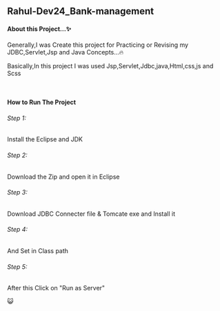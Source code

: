 <h2>Rahul-Dev24_Bank-management</h2>

<h4>About this Project...✨</h4>
<p>Generally,I was Create this project for Practicing or Revising my JDBC,Servlet,Jsp and Java Concepts...🔥</p>
<p>Basically,In this project I was used Jsp,Servlet,Jdbc,java,Html,css,js and Scss</p><br>
<h4>How to Run The Project</h4>
<h6>Step 1:</h6><p>Install the Eclipse and JDK</p>
<h6>Step 2:</h6><p>Download the Zip and open it in Eclipse</p>
<h6>Step 3:</h6><p>Download JDBC Connecter file & Tomcate exe and Install it</p>
<h6>Step 4:</h6><p>And Set in Class path </p>
<h6>Step 5:</h6><p>After this Click on "Run as Server"</p>😺

